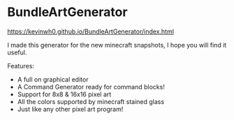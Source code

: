 # BundleArtGenerator

https://kevinwh0.github.io/BundleArtGenerator/index.html

I made this generator for the new minecraft snapshots, I hope you will find it useful.

Features:

- A full on graphical editor
- A Command Generator ready for command blocks!
- Support for 8x8 & 16x16 pixel art
- All the colors supported by minecraft stained glass
- Just like any other pixel art program!
